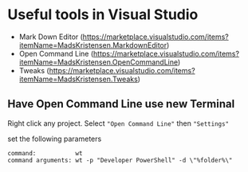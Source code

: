 # Useful tools in Visual Studio


- Mark Down Editor (https://marketplace.visualstudio.com/items?itemName=MadsKristensen.MarkdownEditor)
- Open Command Line (https://marketplace.visualstudio.com/items?itemName=MadsKristensen.OpenCommandLine)
- Tweaks (https://marketplace.visualstudio.com/items?itemName=MadsKristensen.Tweaks)

## Have Open Command Line use new Terminal

Right click any project.
Select ``"Open Command Line"`` then ``"Settings"``

set the following parameters

```
command:           wt
command arguments: wt -p "Developer PowerShell" -d \"%folder%\"
```